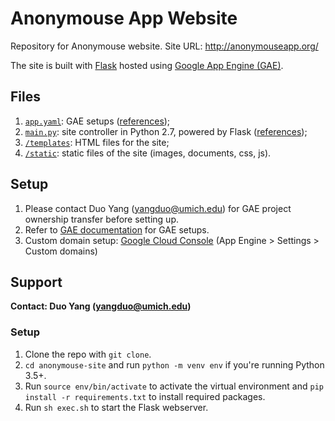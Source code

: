 # Anonymouse App Website

Repository for Anonymouse website.
Site URL: http://anonymouseapp.org/

The site is built with [Flask](http://flask.pocoo.org/) hosted using [Google App Engine (GAE)](https://cloud.google.com/appengine/docs/standard/python/quickstart).

## Files
1. [`app.yaml`](https://github.com/duo-yang/anonymouse-site/blob/master/app.yaml): GAE setups ([references](https://cloud.google.com/appengine/docs/standard/python/config/appref));
2. [`main.py`](https://github.com/duo-yang/anonymouse-site/blob/master/main.py): site controller in Python 2.7, powered by Flask ([references](http://flask.pocoo.org/docs/0.12/));
3. [`/templates`](https://github.com/duo-yang/anonymouse-site/tree/master/templates): HTML files for the site;
4. [`/static`](https://github.com/duo-yang/anonymouse-site/tree/master/static): static files of the site (images, documents, css, js).

## Setup
1. Please contact Duo Yang (yangduo@umich.edu) for GAE project ownership transfer before setting up.
2. Refer to [GAE documentation](https://cloud.google.com/appengine/docs/standard/python/getting-started/python-standard-env) for GAE setups.
3. Custom domain setup: [Google Cloud Console](https://console.cloud.google.com/appengine/settings/domains) (App Engine > Settings > Custom domains)

## Support
**Contact: Duo Yang (yangduo@umich.edu)**

### Setup
1. Clone the repo with `git clone`.
2. `cd anonymouse-site` and run `python -m venv env` if you're running Python 3.5+.
3. Run `source env/bin/activate` to activate the virtual environment and `pip install -r requirements.txt` to install required packages.
4. Run `sh exec.sh` to start the Flask webserver.
